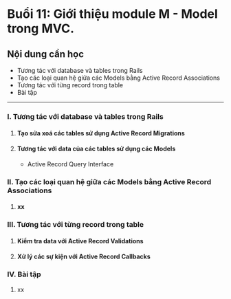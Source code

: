 # Buổi 11: Giới thiệu module M - Model trong MVC.

## Nội dung cần học
 - Tương tác với database và tables trong Rails
 - Tạo các loại quan hệ giữa các Models bằng Active Record Associations
 - Tương tác với từng record trong table
 - Bài tập

-----

### I. Tương tác với database và tables trong Rails
  1. #### Tạo sửa xoá các tables sử dụng Active Record Migrations
  2. #### Tương tác với data của các tables sử dụng các Models
      - Active Record Query Interface

### II. Tạo các loại quan hệ giữa các Models bằng Active Record Associations
  1. #### xx

### III. Tương tác với từng record trong table
  1. #### Kiểm tra data với Active Record Validations
  2. #### Xử lý các sự kiện với Active Record Callbacks

### IV. Bài tập
  1. xx
